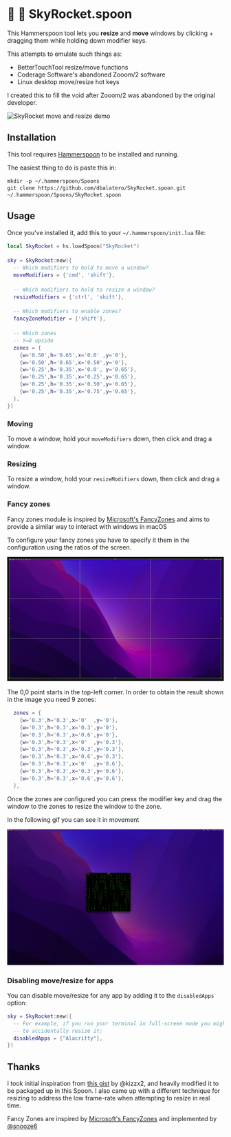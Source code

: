 # 🌄 🚀 SkyRocket.spoon

This Hammerspoon tool lets you **resize** and **move** windows by clicking + dragging them while holding down modifier keys.

This attempts to emulate such things as:

* BetterTouchTool resize/move functions
* Coderage Software's abandoned Zooom/2 software
* Linux desktop move/resize hot keys

I created this to fill the void after Zooom/2 was abandoned by the original developer.

<img alt="SkyRocket move and resize demo" src="https://github.com/dbalatero/SkyRocket.spoon/raw/master/doc/demo.gif" />

## Installation

This tool requires [Hammerspoon](https://www.hammerspoon.org/) to be installed and running.

The easiest thing to do is paste this in:

```
mkdir -p ~/.hammerspoon/Spoons
git clone https://github.com/dbalatero/SkyRocket.spoon.git ~/.hammerspoon/Spoons/SkyRocket.spoon
```

## Usage

Once you've installed it, add this to your `~/.hammerspoon/init.lua` file:

```lua
local SkyRocket = hs.loadSpoon("SkyRocket")

sky = SkyRocket:new({
  -- Which modifiers to hold to move a window?
  moveModifiers = {'cmd', 'shift'},

  -- Which modifiers to hold to resize a window?
  resizeModifiers = {'ctrl', 'shift'},

  -- Which modifiers to enable zones?
  fancyZoneModifier = {'shift'},

  -- Which zones
  -- Y=0 upside
  zones = {
    {w='0.50',h='0.65',x='0.0' ,y='0'},
    {w='0.50',h='0.65',x='0.50',y='0'},
    {w='0.25',h='0.35',x='0.0', y='0.65'},
    {w='0.25',h='0.35',x='0.25',y='0.65'},
    {w='0.25',h='0.35',x='0.50',y='0.65'},
    {w='0.25',h='0.35',x='0.75',y='0.65'},
  },
})
```

### Moving

To move a window, hold your `moveModifiers` down, then click and drag a window.

### Resizing

To resize a window, hold your `resizeModifiers` down, then click and drag a window.

### Fancy zones

Fancy zones module is inspired by [Microsoft's FancyZones](https://docs.microsoft.com/en-gb/windows/powertoys/fancyzones) and aims to provide a similar way to interact with windows in macOS

To configure your fancy zones you have to specify it them in the configuration using the ratios of the screen.

<img alt="Zones example" src="./doc/zones.png" />

The 0,0 point starts in the top-left corner. In order to obtain the result shown in the image you need 9 zones:

```lua
  zones = {
    {w='0.3',h='0.3',x='0'  ,y='0'},
    {w='0.3',h='0.3',x='0.3',y='0'},
    {w='0.3',h='0.3',x='0.6',y='0'},
    {w='0.3',h='0.3',x='0'  ,y='0.3'},
    {w='0.3',h='0.3',x='0.3',y='0.3'},
    {w='0.3',h='0.3',x='0.6',y='0.3'},
    {w='0.3',h='0.3',x='0'  ,y='0.6'},
    {w='0.3',h='0.3',x='0.3',y='0.6'},
    {w='0.3',h='0.3',x='0.6',y='0.6'},
  },
```

Once the zones are configured you can press the modifier key and drag the window to the zones to resize the window to the zone.

In the following gif you can see it in movement

<img alt="Fancy Zones clone demo" src="./doc/zones.gif" />

### Disabling move/resize for apps

You can disable move/resize for any app by adding it to the `disabledApps` option:

```lua
sky = SkyRocket:new({
  -- For example, if you run your terminal in full-screen mode you might not
  -- to accidentally resize it:
  disabledApps = {"Alacritty"},
})
```

## Thanks

I took initial inspiration from [this gist](https://gist.github.com/kizzx2/e542fa74b80b7563045a) by @kizzx2, and heavily modified it to be packaged up in this Spoon. I also came up with a different technique for resizing to address the low frame-rate when attempting to resize in real time.

Fancy Zones are inspired by [Microsoft's FancyZones](https://docs.microsoft.com/en-gb/windows/powertoys/fancyzones) and implemented by [@snooze6](https://github.com/snooze6)